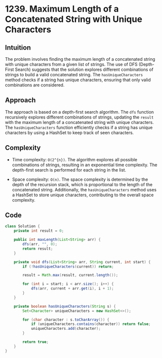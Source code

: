 # 1239. Maximum Length of a Concatenated String with Unique Characters

## Intuition

The problem involves finding the maximum length of a concatenated string with unique characters from a given list of strings. The use of DFS (Depth-First Search) suggests that the solution explores different combinations of strings to build a valid concatenated string. The `hasUniqueCharacters` method checks if a string has unique characters, ensuring that only valid combinations are considered.

## Approach

The approach is based on a depth-first search algorithm. The `dfs` function recursively explores different combinations of strings, updating the `result` with the maximum length of a concatenated string with unique characters. The `hasUniqueCharacters` function efficiently checks if a string has unique characters by using a HashSet to keep track of seen characters.

## Complexity

- Time complexity: `O(2^{n})`. The algorithm explores all possible combinations of strings, resulting in an exponential time complexity. The depth-first search is performed for each string in the list.

- Space complexity: `O(n)`. The space complexity is determined by the depth of the recursion stack, which is proportional to the length of the concatenated string. Additionally, the `hasUniqueCharacters` method uses a HashSet to store unique characters, contributing to the overall space complexity.

## Code

```java
class Solution {
    private int result = 0;

    public int maxLength(List<String> arr) {
        dfs(arr, "", 0);
        return result;
    }

    private void dfs(List<String> arr, String current, int start) {
        if (!hasUniqueCharacters(current)) return;

        result = Math.max(result, current.length());

        for (int i = start; i < arr.size(); i++) {
            dfs(arr, current + arr.get(i), i + 1);
        }
    }

    private boolean hasUniqueCharacters(String s) {
        Set<Character> uniqueCharacters = new HashSet<>();

        for (char character : s.toCharArray()) {
            if (uniqueCharacters.contains(character)) return false;
            uniqueCharacters.add(character);
        }

        return true;
    }
}
```

